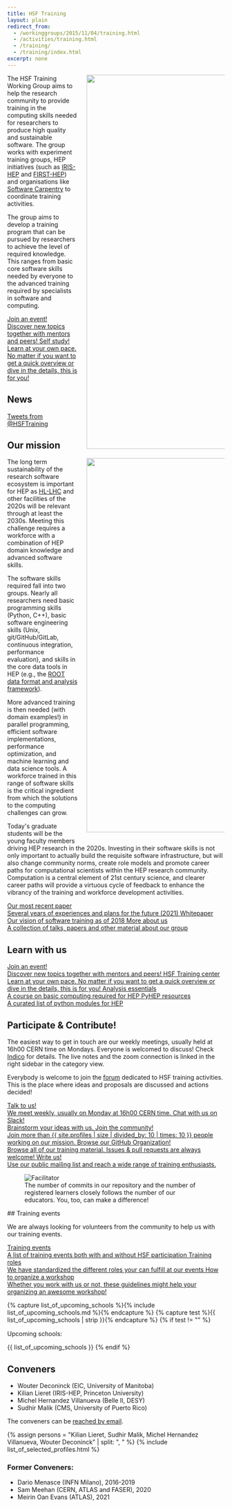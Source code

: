 ```yaml
---
title: HSF Training
layout: plain
redirect_from:
  - /workinggroups/2015/11/04/training.html
  - /activities/training.html
  - /training/
  - /training/index.html
excerpt: none
---
```


<img src="{{site.baseurl}}/images/training/analysis_preservation_bootcamp_participants.jpg" style="float: right; width: 90vw; max-width:320px; margin-left: 20px;margin-bottom: 20px;">

The HSF Training Working Group aims to help the research community to provide training in the computing skills needed for researchers to produce high quality and sustainable software. The group works with experiment training groups, HEP initiatives (such as [IRIS-HEP](https://iris-hep.org/) and [FIRST-HEP](https://first-hep.org/)) and organisations like [Software Carpentry](https://software-carpentry.org/) to coordinate training activities.

The group aims to develop a training program that can be pursued by researchers to achieve the level of required knowledge. This ranges from basic core software skills needed by everyone to the advanced training required by specialists in software and computing.

<div class="big-link-container">
  <a href="{{site.baseurl}}/Schools/events.html">
    Join an event!<br/>
    Discover new topics together with mentors and peers!
  </a>
  <a href="{{site.baseurl}}/training/curriculum.html">
    Self study!<br/>
    Learn at your own pace. No matter if you want to get a quick overview
    or dive in the details, this is for you!
  </a>
</div>


## News

<a class="twitter-timeline" style="margin: auto" data-width="100%" data-height="500" href="https://twitter.com/HSFTraining?ref_src=twsrc%5Etfw">Tweets from @HSFTraining</a> <script async src="https://platform.twitter.com/widgets.js" charset="utf-8"></script>


## Our mission

<img src="{{site.baseurl}}/images/training/instructor_mentor_small.jpg" style="float: right; width: 90vw; max-width:320px; margin-left: 20px;margin-bottom: 20px;">

The long term sustainability of the research software ecosystem is important for HEP as [HL-LHC](https://home.cern/science/accelerators/high-luminosity-lhc) and other facilities of the 2020s will be relevant through at least the 2030s. Meeting this challenge requires a workforce with a combination of HEP domain knowledge and advanced software skills.

The software skills required fall into two groups. Nearly all researchers need basic programming skills (Python, C++), basic software engineering skills (Unix, git/GitHub/GitLab, continuous integration, performance evaluation), and skills in the core data tools in HEP (e.g., the [ROOT data format and analysis framework](https://root.cern.ch/)).

More advanced training is then needed (with domain examples!) in parallel programming, efficient software implementations, performance optimization, and machine learning and data science tools. A workforce trained in this range of software skills is the critical ingredient from which the solutions to the computing challenges can grow.

Today's graduate students will be the young faculty members driving HEP research in the 2020s. Investing in their software skills is not only important to actually build the requisite software infrastructure, but will also change community norms, create role models and promote career paths for computational scientists within the HEP research community. Computation is a central element of 21st century science, and clearer career paths will provide a virtuous cycle of feedback to enhance the vibrancy of the training and workforce development activities.

<div class="big-link-container">
  <a href="https://arxiv.org/abs/2103.00659">
    Our most recent paper<br/>
    Several years of experiences and plans for the future (2021)
  </a>
  <a href="https://arxiv.org/abs/1807.02875">
    Whitepaper<br/>
    Our vision of software training as of 2018
  </a>
  <a href="{{site.baseurl}}/training/resources">
    More about us<br/>
    A collection of talks, papers and other material about our group
  </a>
</div>

## Learn with us

<div class="big-link-container">
  <a href="{{site.baseurl}}/Schools/events.html">
    Join an event!<br/>
    Discover new topics together with mentors and peers!
  </a>
  <a href="{{site.baseurl}}/training/curriculum.html">
    HSF Training center<br/>
    Learn at your own pace. No matter if you want to get a quick overview
    or dive in the details, this is for you!
  </a>
  <a href="https://hsf-training.github.io/analysis-essentials/">
    Analysis essentials<br/>
    A course on basic computing required for HEP
  </a>
  <a href="https://github.com/hsf-training/PyHEP-resources">
    PyHEP resources<br/>
    A curated list of python modules for HEP
  </a>
</div>

## Participate & Contribute!

The easiest way to get in touch are our weekly meetings, usually held at 16h00 CERN time on Mondays. Everyone is welcomed to discuss! Check [Indico](https://indico.cern.ch/category/10294/) for details. The live notes and the zoom connection is linked in the right sidebar in the category view.

Everybody is welcome to join the [forum](https://groups.google.com/forum/#!forum/hsf-training-wg) dedicated to HSF training activities. This is the place where ideas and proposals are discussed and actions decided!

<div class="big-link-container" style="margin-bottom: 1em">
  <a href="https://indico.cern.ch/category/10294/">
    Talk to us!<br/>
    We meet weekly, usually on Monday at 16h00 CERN time.
  </a>
  <a href="https://join.slack.com/t/hsftraining/shared_invite/zt-18sa7y3s6-5QuNY0sSnlP6HSNvoFREkg">
    Chat with us on Slack!<br/>
    Brainstorm your ideas with us. 
  </a>   
  <a href="{{site.baseurl}}/training/community.html">
    Join the community!<br/>
    Join more than {{ site.profiles | size | divided_by: 10 | times: 10 }} people working on our mission.
  </a>
  <a href="https://github.com/hsf-training/PyHEP-resources">
    Browse our GitHub Organization!<br/>
    Browse all of our training material. Issues & pull requests are always welcome!
  </a>
  <a href="https://groups.google.com/forum/#!forum/hsf-training-wg">
    Write us!<br/>
    Use our public mailing list and reach a wide range of training enthusiasts.
  </a>
</div>

<figure class="centered-figure" style="margin-bottom: 1em">
  <img src="{{ '/images/training/training_statistics.png' | relative_url }}" alt="Facilitator" style="max-width: 550px">
  <figcaption>
    The number of commits in our repository and the number of registered learners closely follows the number of our educators.
    You, too, can  make a difference!
  </figcaption>
</figure>
## Training events

We are always looking for volunteers from the community to help us with our training events.

<div class="big-link-container">
  <a href="{{site.baseurl}}/Schools/events.html">
    Training events<br/>
    A list of training events both with and without HSF participation
  </a>
  <a href="{{site.baseurl}}/training/educators.html">
    Training roles<br/>
    We have standardized the different roles your can fulfill at our events
  </a>
  <a href="{{site.baseurl}}/training/howto-event.html">
    How to organize a workshop<br/>
    Whether you work with us or not, these guidelines might help your organizing an awesome workshop!
  </a>
</div>

{% capture list_of_upcoming_schools %}{% include list_of_upcoming_schools.md %}{% endcapture %}
{% capture test %}{{ list_of_upcoming_schools | strip }}{% endcapture %}
{% if test  != "" %}
<div style="margin-top: 2ex; margin-bottom: 1ex">Upcoming schools:</div>

{{ list_of_upcoming_schools }}
{% endif %}
## Conveners

- Wouter Deconinck (EIC, University of Manitoba)
- Kilian Lieret (IRIS-HEP, Princeton University)
- Michel Hernandez Villanueva (Belle II, DESY)
- Sudhir Malik (CMS, University of Puerto Rico)

The conveners can be [reached by email](mailto:michel.hernandez.villanueva@desy.de,wouter.deconinck@umanitoba.ca,malik@fnal.gov,kilian.lieret@posteo.de). <!-- markdown-link-check-disable-line -->

{% assign persons = "Kilian Lieret, Sudhir Malik, Michel Hernandez Villanueva, Wouter Deconinck" | split: ", " %}
{% include list_of_selected_profiles.html %}
### Former Conveners:

- Dario Menasce (INFN Milano), 2016-2019
- Sam Meehan (CERN, ATLAS and FASER), 2020
- Meirin Oan Evans (ATLAS), 2021
